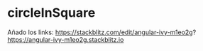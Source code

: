 # circleInSquare

Añado los links:
https://stackblitz.com/edit/angular-ivy-m1eo2g?
https://angular-ivy-m1eo2g.stackblitz.io
